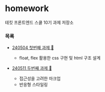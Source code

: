 # homework
테킷 프론트엔드 스쿨 10기 과제 저장소

### 목록

* [240504 첫번째 과제 :link:](/avatars/avatars.md)
  * float, flex 활용한 css 구현 및 html 구조 설계

* [240511 두번째 과제 :link:](/naver/naver.md)
  * 접근성을 고려한 마크업
  * 반응형 스타일링
